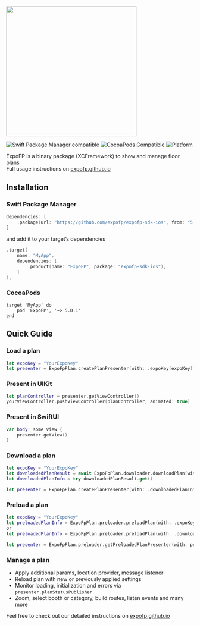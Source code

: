<img src="https://expofp.com/template/img/site-header-logo-inverse.png" width="350"/>

[![Swift Package Manager compatible](https://img.shields.io/badge/SPM-compatible-brightgreen.svg)](https://github.com/apple/swift-package-manager)
[![CocoaPods Compatible](https://img.shields.io/cocoapods/v/ExpoFP.svg)](https://cocoapods.org/pods/ExpoFP)
[![Platform](https://img.shields.io/badge/Platforms-%20iOS%20|%20iPadOS-lightgrey.svg)](https://expofp.github.io/expofp-sdk-ios/documentation/expofp/)

ExpoFP is a binary package (XCFramework) to show and manage floor plans<br>
Full usage instructions on [expofp.github.io](https://expofp.github.io/expofp-sdk-ios/documentation/expofp/)

## Installation
### Swift Package Manager

```swift
dependencies: [
    .package(url: "https://github.com/expofp/expofp-sdk-ios", from: "5.0.1"),
]
```

and add it to your target’s dependencies

```swift
.target(
    name: "MyApp",
    dependencies: [
        .product(name: "ExpoFP", package: "expofp-sdk-ios"),
    ]
),
```

### CocoaPods

```
target 'MyApp' do
    pod 'ExpoFP', '~> 5.0.1'
end
```

## Quick Guide
### Load a plan

```swift
let expoKey = "YourExpoKey"
let presenter = ExpoFpPlan.createPlanPresenter(with: .expoKey(expoKey))
```

### Present in UIKit

```swift
let planController = presenter.getViewController()
yourViewController.pushViewController(planController, animated: true)
```

### Present in SwiftUI

```swift
var body: some View {
    presenter.getView()
}
```
### Download a plan

```swift
let expoKey = "YourExpoKey"
let downloadedPlanResult = await ExpoFpPlan.downloader.downloadPlan(withExpoKey: expoKey) // Also awailable with completion
let downloadedPlanInfo = try downloadedPlanResult.get()

let presenter = ExpoFpPlan.createPlanPresenter(with: .downloadedPlanInfo(downloadedPlanInfo))
```

### Preload a plan

```swift
let expoKey = "YourExpoKey"
let preloadedPlanInfo = ExpoFpPlan.preloader.preloadPlan(with: .expoKey(expoKey))
or
let preloadedPlanInfo = ExpoFpPlan.preloader.preloadPlan(with: .downloadedPlanInfo(downloadedPlanInfo))

let presenter = ExpoFpPlan.preloader.getPreloadedPlanPresenter(with: preloadedPlanInfo)
```

### Manage a plan

* Apply additional params, location provider, message listener
* Reload plan with new or previously applied settings
* Monitor loading, initialization and errors via `presenter.planStatusPublisher`
* Zoom, select booth or category, build routes, listen events and many more

Feel free to check out our detailed instructions on [expofp.github.io](https://expofp.github.io/expofp-sdk-ios/documentation/expofp/)

